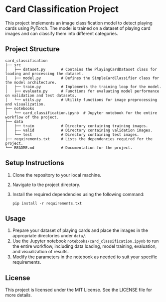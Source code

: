 # Card Classification Project

This project implements an image classification model to detect playing cards using PyTorch. The model is trained on a dataset of playing card images and can classify them into different categories.

## Project Structure

```
card_classification
├── src
│   ├── dataset.py       # Contains the PlayingCardDataset class for loading and processing the dataset.
│   ├── model.py         # Defines the SimpleCardClassifier class for the model architecture.
│   ├── train.py         # Implements the training loop for the model.
│   ├── evaluate.py      # Functions for evaluating model performance on validation and test datasets.
│   └── utils.py         # Utility functions for image preprocessing and visualization.
├── notebooks
│   └── card_classification.ipynb  # Jupyter notebook for the entire workflow of the project.
├── data
│   ├── train            # Directory containing training images.
│   ├── valid            # Directory containing validation images.
│   └── test             # Directory containing test images.
├── requirements.txt     # Lists the dependencies required for the project.
└── README.md            # Documentation for the project.
```

## Setup Instructions

1. Clone the repository to your local machine.
2. Navigate to the project directory.
3. Install the required dependencies using the following command:

   ```
   pip install -r requirements.txt
   ```

## Usage

1. Prepare your dataset of playing cards and place the images in the appropriate directories under `data/`.
2. Use the Jupyter notebook `notebooks/card_classification.ipynb` to run the entire workflow, including data loading, model training, evaluation, and visualization of results.
3. Modify the parameters in the notebook as needed to suit your specific requirements.

## License

This project is licensed under the MIT License. See the LICENSE file for more details.